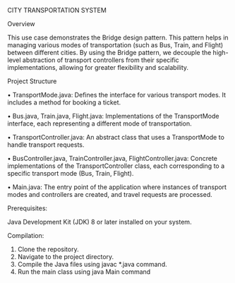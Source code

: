 CITY TRANSPORTATION SYSTEM

Overview

This use case demonstrates the Bridge design pattern. This pattern helps in managing various modes of transportation (such as Bus, Train, and Flight) between different cities. By using the Bridge pattern, we decouple the high-level abstraction of transport controllers from their specific implementations, allowing for greater flexibility and scalability.

Project Structure

•	TransportMode.java: Defines the interface for various transport modes. It includes a method for booking a ticket.

•	Bus.java, Train.java, Flight.java: Implementations of the TransportMode interface, each representing a different mode of transportation.

•	TransportController.java: An abstract class that uses a TransportMode to handle transport requests.

•	BusController.java, TrainController.java, FlightController.java: Concrete implementations of the TransportController class, each corresponding to a specific transport mode (Bus, Train, Flight).

•	Main.java: The entry point of the application where instances of transport modes and controllers are created, and travel requests are processed.

Prerequisites:

Java Development Kit (JDK) 8 or later installed on your system.

Compilation:

1.	Clone the repository.
2.	Navigate to the project directory.
3.	Compile the Java files using javac *.java command.
4.	Run the main class using java Main command


